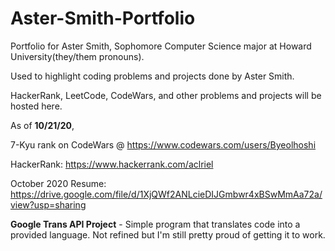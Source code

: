 # Aster-Smith-Portfolio
Portfolio for Aster Smith, Sophomore Computer Science major at Howard University(they/them pronouns). 

Used to highlight coding problems and projects done by Aster Smith. 

HackerRank, LeetCode, CodeWars, and other problems and projects will be hosted here. 

As of **10/21/20**, 

7-Kyu rank on CodeWars @ https://www.codewars.com/users/Byeolhoshi

HackerRank: https://www.hackerrank.com/aclriel


October 2020 Resume: https://drive.google.com/file/d/1XjQWf2ANLcieDIJGmbwr4xBSwMmAa72a/view?usp=sharing

**Google Trans API Project** - Simple program that translates code into a provided language. Not refined but I'm still pretty proud of getting it to work. 
